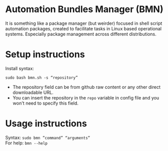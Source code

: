 # Automation Bundles Manager (BMN)
It is something like a package manager (but weirder) focused in shell script automation packages, created to facilitate tasks in Linux based operational systems. Especially package management across different distributions.

# Setup instructions
Install syntax:

``sudo bash bmn.sh -s “repository”``  
- The repository field can be from github raw content or any other direct downloadable URL.  
- You can insert the repository in the ``repo`` variable in config file and you won't need to specify this field.

# Usage instructions
Syntax: ``sudo bmn ”command” “arguments” ``  
For help: ``bmn --help``
